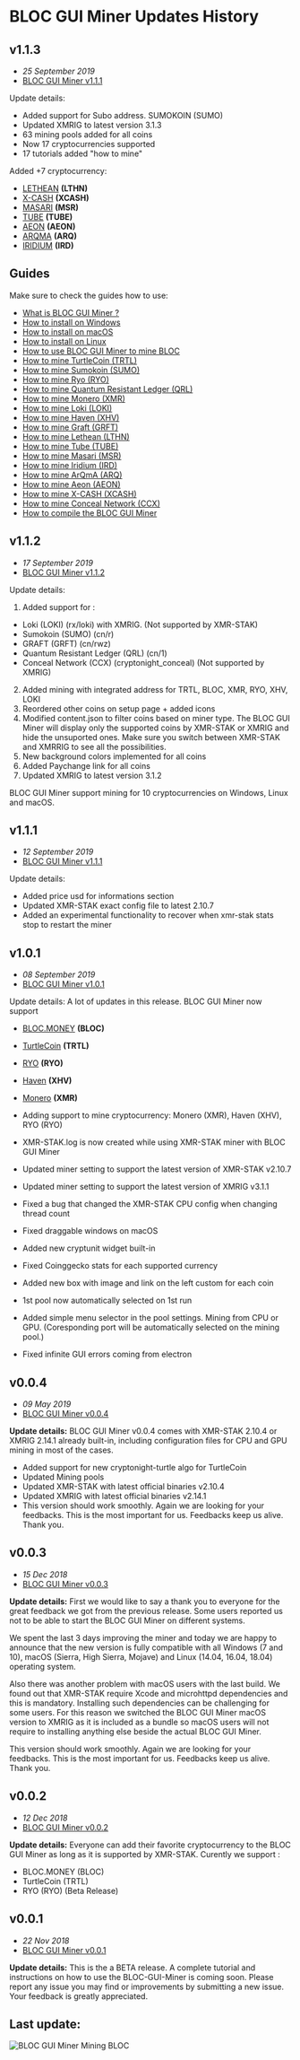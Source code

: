 # **BLOC GUI Miner Updates History**

## **v1.1.3**

- *25 September 2019*
- [BLOC GUI Miner v1.1.1](https://github.com/furiousteam/BLOC-GUI-Miner/releases/tag/1.1.3)

Update details:
- Added support for Subo address. SUMOKOIN (SUMO)
- Updated XMRIG to latest version 3.1.3
- 63 mining pools added for all coins
- Now 17 cryptocurrencies supported
- 17 tutorials added "how to mine"

Added +7 cryptocurrency:

- [LETHEAN](https://lethean.io) **(LTHN)**
- [X-CASH](https://www.x-network.io/xcash/) **(XCASH)**
- [MASARI](https://getmasari.org) **(MSR)**
- [TUBE](https://bittubeapp.com) **(TUBE)**
- [AEON](http://www.aeon.cash) **(AEON)**
- [ARQMA](https://arqma.com) **(ARQ)**
- [IRIDIUM](https://ird.cash) **(IRD)**

## **Guides**

Make sure to check the guides how to use:

- [What is BLOC GUI Miner ?](https://wiki.bloc.money/mining/bloc-gui-miner/)
- [How to install on Windows](https://wiki.bloc.money/mining/bloc-gui-miner-using/#windows)
- [How to install on macOS](https://wiki.bloc.money/mining/bloc-gui-miner-using/#mac-os)
- [How to install on Linux](https://wiki.bloc.money/mining/bloc-gui-miner-using/#linux)
- [How to use BLOC GUI Miner to mine BLOC](https://wiki.bloc.money/mining/bloc-gui-miner-using/#start-mining)
- [How to mine TurtleCoin (TRTL)](https://wiki.bloc.money/mining/BLOC-GUI-Miner-mining-turtlecoin/)
- [How to mine Sumokoin (SUMO)](https://wiki.bloc.money/mining/BLOC-GUI-Miner-mining-sumo/)
- [How to mine Ryo (RYO)](https://wiki.bloc.money/mining/BLOC-GUI-Miner-mining-ryo/)
- [How to mine Quantum Resistant Ledger (QRL)](https://wiki.bloc.money/mining/BLOC-GUI-Miner-mining-qrl/)
- [How to mine Monero (XMR)](https://wiki.bloc.money/mining/BLOC-GUI-Miner-mining-monero/)
- [How to mine Loki (LOKI)](https://wiki.bloc.money/mining/BLOC-GUI-Miner-mining-loki/)
- [How to mine Haven (XHV)](https://wiki.bloc.money/mining/BLOC-GUI-Miner-mining-haven/)
- [How to mine Graft (GRFT)](https://wiki.bloc.money/mining/BLOC-GUI-Miner-mining-graft/)
- [How to mine Lethean (LTHN)](https://wiki.bloc.money/mining/BLOC-GUI-Miner-mining-lethean/)
- [How to mine Tube (TUBE)](https://wiki.bloc.money/mining/BLOC-GUI-Miner-mining-tube/)
- [How to mine Masari (MSR)](https://wiki.bloc.money/mining/BLOC-GUI-Miner-mining-masari/)
- [How to mine Iridium (IRD)](https://wiki.bloc.money/mining/BLOC-GUI-Miner-mining-iridium/)
- [How to mine ArQmA (ARQ)](https://wiki.bloc.money/mining/BLOC-GUI-Miner-mining-arqma/)
- [How to mine Aeon (AEON)](https://wiki.bloc.money/mining/BLOC-GUI-Miner-mining-aeon/)
- [How to mine X-CASH (XCASH)](https://wiki.bloc.money/mining/BLOC-GUI-Miner-mining-xcash/)
- [How to mine Conceal Network (CCX)](https://wiki.bloc.money/mining/BLOC-GUI-Miner-mining-ccx/)
- [How to compile the BLOC GUI Miner](https://wiki.bloc.money/mining/BLOC-GUI-Miner-Compile)

## **v1.1.2**

- *17 September 2019*
- [BLOC GUI Miner v1.1.2](https://github.com/furiousteam/BLOC-GUI-Miner/releases/tag/1.1.2)

Update details:

1. Added support for :
- Loki (LOKI) (rx/loki) with XMRIG. (Not supported by XMR-STAK)
- Sumokoin (SUMO) (cn/r)
- GRAFT (GRFT) (cn/rwz)
- Quantum Resistant Ledger (QRL) (cn/1)
- Conceal Network (CCX) (cryptonight_conceal) (Not supported by XMRIG)

2. Added mining with integrated address for TRTL, BLOC, XMR, RYO, XHV, LOKI
3. Reordered other coins on setup page + added icons
4. Modified content.json to filter coins based on miner type. The BLOC GUI Miner will display only the supported coins by XMR-STAK or XMRIG and hide the unsuported ones. Make sure you switch between XMR-STAK and XMRRIG to see all the possibilities.
5. New background colors implemented for all coins
6. Added Paychange link for all coins
7. Updated XMRIG to latest version 3.1.2

BLOC GUI Miner support mining for 10 cryptocurrencies on Windows, Linux and macOS.


## **v1.1.1**

- *12 September 2019*
- [BLOC GUI Miner v1.1.1](https://github.com/furiousteam/BLOC-GUI-Miner/releases/tag/1.1.1)

Update details:
- Added price usd for informations section
- Updated XMR-STAK exact config file to latest 2.10.7
- Added an experimental functionality to recover when xmr-stak stats stop to restart the miner


## **v1.0.1**

- *08 September 2019*
- [BLOC GUI Miner v1.0.1](https://github.com/furiousteam/BLOC-GUI-Miner/releases/tag/1.0.1)

Update details:
A lot of updates in this release. BLOC GUI Miner now support

- [BLOC.MONEY](https://bloc.money) **(BLOC)**
- [TurtleCoin](https://turtlecoin.lol) **(TRTL)**
- [RYO](https://ryo-currency.com) **(RYO)**
- [Haven](https://www.havenprotocol.com) **(XHV)**
- [Monero](https://www.getmonero.org) **(XMR)**

- Adding support to mine cryptocurrency: Monero (XMR), Haven (XHV), RYO (RYO)
- XMR-STAK.log is now created while using XMR-STAK miner with BLOC GUI Miner
- Updated miner setting to support the latest version of XMR-STAK v2.10.7
- Updated miner setting to support the latest version of XMRIG v3.1.1
- Fixed a bug that changed the XMR-STAK CPU config when changing thread count
- Fixed draggable windows on macOS
- Added new cryptunit widget built-in
- Fixed Coinggecko stats for each supported currency
- Added new box with image and link on the left custom for each coin
- 1st pool now automatically selected on 1st run
- Added simple menu selector in the pool settings. Mining from CPU or GPU. (Coresponding port will be automatically selected on the mining pool.)
- Fixed infinite GUI errors coming from electron

## **v0.0.4**

- *09 May 2019*
- [BLOC GUI Miner v0.0.4](https://github.com/furiousteam/BLOC-GUI-Miner/releases/tag/v0.0.4)

**Update details:**
BLOC GUI Miner v0.0.4 comes with XMR-STAK 2.10.4 or XMRIG 2.14.1 already built-in, including configuration files for CPU and GPU mining in most of the cases.

- Added support for new cryptonight-turtle algo for TurtleCoin
- Updated Mining pools
- Updated XMR-STAK with latest official binaries v2.10.4
- Updated XMRIG with latest official binaries v2.14.1
- This version should work smoothly. Again we are looking for your feedbacks. This is the most important for us. Feedbacks keep us alive. Thank you.

## **v0.0.3**

- *15 Dec 2018*
- [BLOC GUI Miner v0.0.3](https://github.com/furiousteam/BLOC-GUI-Miner/releases/tag/v0.0.3)

**Update details:**
First we would like to say a thank you to everyone for the great feedback we got from the previous release.
Some users reported us not to be able to start the BLOC GUI Miner on different systems.

We spent the last 3 days improving the miner and today we are happy to announce that the new version is fully compatible with all Windows (7 and 10), macOS (Sierra, High Sierra, Mojave) and Linux (14.04, 16.04, 18.04) operating system.

Also there was another problem with macOS users with the last build. We found out that XMR-STAK require Xcode and microhttpd dependencies and this is mandatory. Installing such dependencies can be challenging for some users. For this reason we switched the BLOC GUI Miner macOS version to XMRIG as it is included as a bundle so macOS users will not require to installing anything else beside the actual BLOC GUI Miner.

This version should work smoothly. Again we are looking for your feedbacks. This is the most important for us. Feedbacks keep us alive. Thank you.


## **v0.0.2**

- *12 Dec 2018*
- [BLOC GUI Miner v0.0.2](https://github.com/furiousteam/BLOC-GUI-Miner/releases/tag/v0.0.2)

**Update details:**
Everyone can add their favorite cryptocurrency to the BLOC GUI Miner as long as it is supported by XMR-STAK. Curently we support :

- BLOC.MONEY (BLOC)
- TurtleCoin (TRTL)
- RYO (RYO) (Beta Release)

## **v0.0.1**

- *22 Nov 2018*
- [BLOC GUI Miner v0.0.1](https://github.com/furiousteam/BLOC-GUI-Miner/releases/tag/0.0.1)

**Update details:**
This is the a BETA release. A complete tutorial and instructions on how to use the BLOC-GUI-Miner is coming soon. Please report any issue you may find or improvements by submitting a new issue. Your feedback is greatly appreciated.

## **Last update:**

![BLOC GUI Miner Mining BLOC](https://raw.githubusercontent.com/furiousteam/BLOC-wiki/master/docs/mining/images/BLOC-GUI-MINER/SCREEN/BLOC-GUI-MINER-5-CURRENCY-UPDATE-1.1.3.jpg)